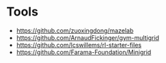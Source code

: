 # Tools

* https://github.com/zuoxingdong/mazelab
* https://github.com/ArnaudFickinger/gym-multigrid
* https://github.com/lcswillems/rl-starter-files
* https://github.com/Farama-Foundation/Minigrid
